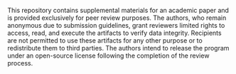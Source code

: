 This repository contains supplemental materials for an academic paper and is provided exclusively for peer review purposes. The authors, who remain anonymous due to submission guidelines, grant reviewers limited rights to access, read, and execute the artifacts to verify data integrity. Recipients are not permitted to use these artifacts for any other purpose or to redistribute them to third parties. The authors intend to release the program under an open-source license following the completion of the review process.